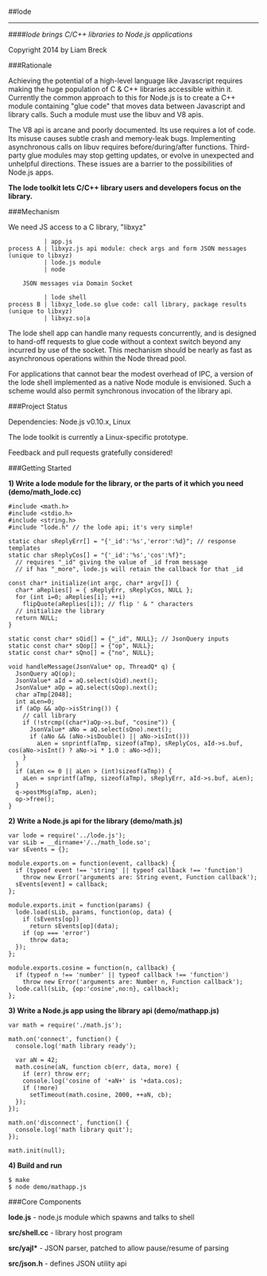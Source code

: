##lode
___

####*lode brings C/C++ libraries to Node.js applications*

Copyright 2014 by Liam Breck

###Rationale

Achieving the potential of a high-level language like Javascript requires making the huge population of C & C++ libraries accessible within it. Currently the common approach to this for Node.js is to create a C++ module containing "glue code" that moves data between Javascript and library calls. Such a module must use the libuv and V8 apis. 

The V8 api is arcane and poorly documented. Its use requires a lot of code. Its misuse causes subtle crash and memory-leak bugs. Implementing asynchronous calls on libuv requires before/during/after functions. Third-party glue modules may stop getting updates, or evolve in unexpected and unhelpful directions. These issues are a barrier to the possibilities of Node.js apps. 

__The lode toolkit lets C/C++ library users and developers focus on the library.__

###Mechanism

We need JS access to a C library, "libxyz"

              | app.js
    process A | libxyz.js api module: check args and form JSON messages (unique to libxyz)
              | lode.js module
              | node

        JSON messages via Domain Socket

              | lode shell
    process B | libxyz_lode.so glue code: call library, package results (unique to libxyz)
              | libxyz.so|a

The lode shell app can handle many requests concurrently, and is designed to hand-off requests to glue code without a context switch beyond any incurred by use of the socket. This mechanism should be nearly as fast as asynchronous operations within the Node thread pool.

For applications that cannot bear the modest overhead of IPC, a version of the lode shell implemented as a native Node module is envisioned. Such a scheme would also permit synchronous invocation of the library api.

###Project Status

Dependencies: Node.js v0.10.x, Linux

The lode toolkit is currently a Linux-specific prototype.

Feedback and pull requests gratefully considered!

###Getting Started

__1) Write a lode module for the library, or the parts of it which you need (demo/math_lode.cc)__

    #include <math.h>
    #include <stdio.h>
    #include <string.h>
    #include "lode.h" // the lode api; it's very simple!
    
    static char sReplyErr[] = "{'_id':'%s','error':%d}"; // response templates
    static char sReplyCos[] = "{'_id':'%s','cos':%f}";
      // requires "_id" giving the value of _id from message
      // if has "_more", lode.js will retain the callback for that _id
    
    const char* initialize(int argc, char* argv[]) {
      char* aReplies[] = { sReplyErr, sReplyCos, NULL };
      for (int i=0; aReplies[i]; ++i)
        flipQuote(aReplies[i]); // flip ' & " characters
      // initialize the library
      return NULL;
    }
    
    static const char* sQid[] = {"_id", NULL}; // JsonQuery inputs
    static const char* sQop[] = {"op", NULL};
    static const char* sQno[] = {"no", NULL};
    
    void handleMessage(JsonValue* op, ThreadQ* q) {
      JsonQuery aQ(op);
      JsonValue* aId = aQ.select(sQid).next();
      JsonValue* aOp = aQ.select(sQop).next();
      char aTmp[2048];
      int aLen=0;
      if (aOp && aOp->isString()) {
        // call library
        if (!strcmp((char*)aOp->s.buf, "cosine")) {
          JsonValue* aNo = aQ.select(sQno).next();
          if (aNo && (aNo->isDouble() || aNo->isInt()))
            aLen = snprintf(aTmp, sizeof(aTmp), sReplyCos, aId->s.buf, cos(aNo->isInt() ? aNo->i * 1.0 : aNo->d));
        }
      }
      if (aLen <= 0 || aLen > (int)sizeof(aTmp)) {
        aLen = snprintf(aTmp, sizeof(aTmp), sReplyErr, aId->s.buf, aLen);
      }
      q->postMsg(aTmp, aLen);
      op->free();
    }

__2) Write a Node.js api for the library (demo/math.js)__

    var lode = require('../lode.js');
    var sLib = __dirname+'/../math_lode.so';
    var sEvents = {};
    
    module.exports.on = function(event, callback) {
      if (typeof event !== 'string' || typeof callback !== 'function')
        throw new Error('arguments are: String event, Function callback');
      sEvents[event] = callback;
    };
    
    module.exports.init = function(params) {
      lode.load(sLib, params, function(op, data) {
        if (sEvents[op])
          return sEvents[op](data);
        if (op === 'error')
          throw data;
      });
    };
    
    module.exports.cosine = function(n, callback) {
      if (typeof n !== 'number' || typeof callback !== 'function')
        throw new Error('arguments are: Number n, Function callback');
      lode.call(sLib, {op:'cosine',no:n}, callback);
    };

__3) Write a Node.js app using the library api (demo/mathapp.js)__

    var math = require('./math.js');
    
    math.on('connect', function() {
      console.log('math library ready');
      
      var aN = 42;
      math.cosine(aN, function cb(err, data, more) {
        if (err) throw err;
        console.log('cosine of '+aN+' is '+data.cos);
        if (!more)
          setTimeout(math.cosine, 2000, ++aN, cb);
      });
    });
    
    math.on('disconnect', function() {
      console.log('math library quit');
    });
    
    math.init(null);
    
__4) Build and run__

    $ make
    $ node demo/mathapp.js

###Core Components

__lode.js__ - node.js module which spawns and talks to shell

__src/shell.cc__ - library host program

__src/yajl*__ - JSON parser, patched to allow pause/resume of parsing

__src/json.h__ - defines JSON utility api
